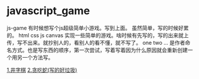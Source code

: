 # javascript_game
js-game 有时候想写个js超级简单小游戏。写到上面。 虽然简单，写的时候好累的。 
html css js canvas 实现一些简单的游戏。啥时候有先写的，写的出来就上传，写不出来。就抄别人的，看别人的看不懂，就不写了。 
one two ... 是作者命名方式。也是写东西的顺序，第一次尝试，写着写着因为什么原因就会重新创建一个用另一个方法写。

[1.井字棋](htmlpreview.github.io/Joshua-leyer/javascript_game/blob/main/jing-game/joshua-jing.html)
[2.贪吃蛇(写的好垃圾)]()